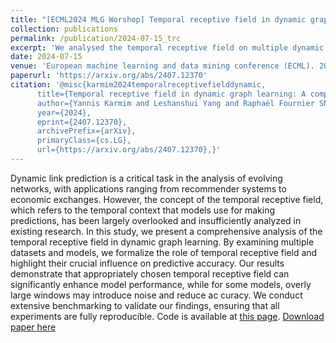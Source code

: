 ```yaml
---
title: "[ECML2024 MLG Worshop] Temporal receptive field in dynamic graph learning: A comprehensive analysis"
collection: publications
permalink: /publication/2024-07-15_trc
excerpt: 'We analysed the temporal receptive field on multiple dynamic graphs models as well as many real-world discrete-time dynamic graphs datasets. '
date: 2024-07-15
venue: 'European machine learning and data mining conference (ECML). 2024'
paperurl: 'https://arxiv.org/abs/2407.12370'
citation: '@misc{karmim2024temporalreceptivefielddynamic,
      title={Temporal receptive field in dynamic graph learning: A comprehensive analysis}, 
      author={Yannis Karmim and Leshanshui Yang and Raphaël Fournier SNiehotta and Clément Chatelain and Sébastien Adam and Nicolas Thome},
      year={2024},
      eprint={2407.12370},
      archivePrefix={arXiv},
      primaryClass={cs.LG},
      url={https://arxiv.org/abs/2407.12370},}'
---
```


Dynamic link prediction is a critical task in the analysis of evolving networks, with applications ranging from recommender systems to economic exchanges. However, the concept of the temporal receptive field, which refers to the temporal context that models use for making predictions, has been largely overlooked and insufficiently analyzed in existing research. In this study, we present a comprehensive analysis of the temporal receptive field in dynamic graph learning. By examining multiple datasets and models, we formalize the role of temporal receptive field and highlight their crucial influence on predictive accuracy. Our results demonstrate that appropriately chosen temporal receptive field can significantly enhance model performance, while for some models, overly large windows may introduce noise and reduce ac curacy. We conduct extensive benchmarking to validate our findings, ensuring that all experiments are fully reproducible. Code is available at [this page](https://github.com/ykrmm/BenchmarkTW).
[Download paper here](https://arxiv.org/abs/2407.12370)